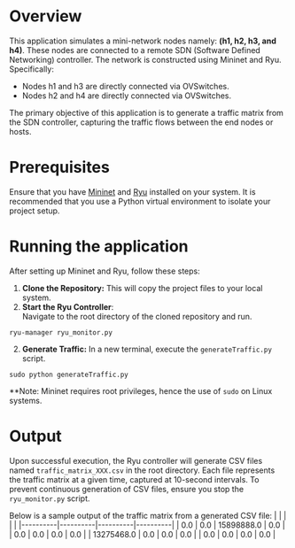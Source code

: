 # Overview
This application simulates a mini-network nodes namely: __(h1, h2, h3, and h4)__. These nodes are connected to a remote 
SDN (Software Defined Networking) controller. The network is constructed using Mininet and Ryu. Specifically:

* Nodes h1 and h3 are directly connected via OVSwitches.
* Nodes h2 and h4 are directly connected via OVSwitches.

The primary objective of this application is to generate a traffic matrix from the SDN controller, capturing the traffic 
flows between the end nodes or hosts.

# Prerequisites

Ensure that you have [Mininet](http://mininet.org/download/) and [Ryu](https://ryu-sdn.org/) 
installed on your system. It is recommended that you use a Python virtual environment to isolate your project setup.

# Running the application
After setting up Mininet and Ryu, follow these steps:

1. **Clone the Repository:** This will copy the project files to your local system.
2. **Start the Ryu Controller**:  
Navigate to the root directory of the cloned repository and run.
```
ryu-manager ryu_monitor.py
```
2. **Generate Traffic:**
In a new terminal, execute the ```generateTraffic.py``` script.
```
sudo python generateTraffic.py
```
**Note: Mininet requires root privileges, hence the use of ```sudo``` on Linux systems.

# Output
Upon successful execution, the Ryu controller will generate CSV files named ```traffic_matrix_XXX.csv``` in the root directory. 
Each file represents the traffic matrix at a given time, captured at 10-second intervals. To prevent continuous generation of CSV 
files, ensure you stop the ```ryu_monitor.py``` script.

Below is a sample output of the traffic matrix from a generated CSV file:
|          |          |          |          |
|----------|----------|----------|----------|
| 0.0      | 0.0      | 15898888.0 | 0.0    |
| 0.0      | 0.0      | 0.0      | 0.0      |
| 13275468.0 | 0.0      | 0.0      | 0.0      |
| 0.0      | 0.0      | 0.0      | 0.0      |
